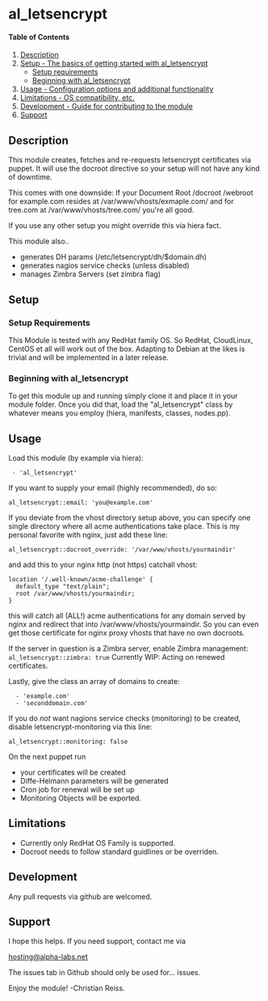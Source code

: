 # al_letsencrypt

#### Table of Contents

1. [Description](#description)
1. [Setup - The basics of getting started with al_letsencrypt](#setup)
    * [Setup requirements](#setup-requirements)
    * [Beginning with al_letsencrypt](#beginning-with-al_letsencrypt)
1. [Usage - Configuration options and additional functionality](#usage)
1. [Limitations - OS compatibility, etc.](#limitations)
1. [Development - Guide for contributing to the module](#development)
1. [Support](#support)

## Description

This module creates, fetches and re-requests letsencrypt certificates
via puppet. It will use the docroot directive so your setup will not have
any kind of downtime.

This comes with one downside: If your Document Root /docroot /webroot
for example.com resides at /var/www/vhosts/exmaple.com/ and for tree.com
at /var/www/vhosts/tree.com/ you're all good.

If you use any other setup you might override this via hiera fact.

This module also..

 - generates DH params (/etc/letsencrypt/dh/$domain.dh)
 - generates nagios service checks (unless disabled)
 - manages Zimbra Servers (set zimbra flag)

## Setup

### Setup Requirements

This Module is tested with any RedHat family OS. So RedHat, CloudLinux,
CentOS et all will work out of the box. Adapting to Debian at the likes
is trivial and will be implemented in a later release.

### Beginning with al_letsencrypt

To get this module up and running simply clone it and place it in your
module folder. Once you did that, load the "al_letsencrypt" class by
whatever means you employ (hiera, manifests, classes, nodes.pp).

## Usage

Load this module (by example via hiera):

```classes:
 - 'al_letsencrypt'
```

If you want to supply your email (highly recommended), do so:

`al_letsencrypt::email: 'you@example.com'`

If you deviate from the vhost directory setup above, you can specify one
single  directory where all acme authentications take place. This is my
personal favorite with nginx, just add these line:

`al_letsencrypt::docroot_override: '/var/www/vhosts/yourmaindir'`

and add this to your nginx http (not https) catchall vhost:

```
location '/.well-known/acme-challenge' {
  default_type "text/plain";
  root /var/www/vhosts/yourmaindir;
}
```

this will catch all (ALL!) acme authentications for any domain served by
nginx and redirect that into /var/www/vhosts/yourmaindir. So you can even
get those certificate for nginx proxy vhosts that have no own docroots.

If the server in question is a Zimbra server, enable Zimbra management:
`al_letsencrypt::zimbra: true` 
Currently WIP: Acting on renewed certificates. 

Lastly, give the class an array of domains to create:

```al_letsencrypt::domains:
  - 'example.com'
  - 'seconddomain.com'
```

If you do *not* want nagions service checks (monitoring) to be created,
disable letsencrypt-monitoring via this line:

`al_letsencrypt::monitoring: false`

On the next puppet run

- your certificates will be created
- Diffe-Helmann parameters will be generated
- Cron job for renewal will be set up
- Monitoring Objects will be exported.

## Limitations

- Currently only RedHat OS Family is supported.
- Docroot needs to follow standard guidlines or be overriden.

## Development

Any pull requests via github are welcomed.

## Support

I hope this helps.
If you need support, contact me via

  hosting@alpha-labs.net

The issues tab in Github should only be used for... issues.


Enjoy the module!
-Christian Reiss.
